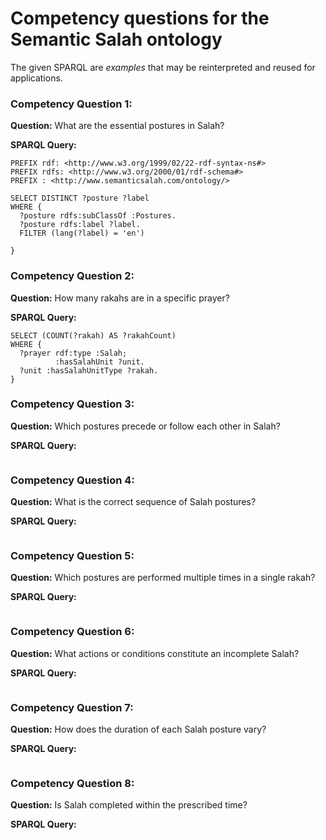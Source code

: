# Competency questions for the Semantic Salah ontology

The given SPARQL are _examples_ that may be reinterpreted and reused for applications.

### Competency Question 1:
**Question:** What are the essential postures in Salah?

**SPARQL Query:**
```
PREFIX rdf: <http://www.w3.org/1999/02/22-rdf-syntax-ns#>
PREFIX rdfs: <http://www.w3.org/2000/01/rdf-schema#>
PREFIX : <http://www.semanticsalah.com/ontology/>

SELECT DISTINCT ?posture ?label
WHERE {
  ?posture rdfs:subClassOf :Postures.
  ?posture rdfs:label ?label.  
  FILTER (lang(?label) = 'en')

}
```

### Competency Question 2:
**Question:** How many rakahs are in a specific prayer?

**SPARQL Query:**
```
SELECT (COUNT(?rakah) AS ?rakahCount)
WHERE {
  ?prayer rdf:type :Salah;
          :hasSalahUnit ?unit.
  ?unit :hasSalahUnitType ?rakah.
}
```
### Competency Question 3:
**Question:** Which postures precede or follow each other in Salah?

**SPARQL Query:**
```

```
### Competency Question 4:
**Question:** What is the correct sequence of Salah postures?

**SPARQL Query:**
```

```
### Competency Question 5:
**Question:** Which postures are performed multiple times in a single rakah?

**SPARQL Query:**
```

```
### Competency Question 6:
**Question:** What actions or conditions constitute an incomplete Salah?

**SPARQL Query:**
```

```
### Competency Question 7:
**Question:** How does the duration of each Salah posture vary?

**SPARQL Query:**
```
```
### Competency Question 8:
**Question:** Is Salah completed within the prescribed time?

**SPARQL Query:**

```
